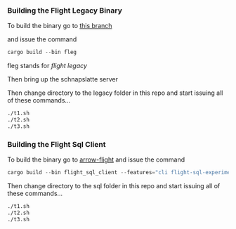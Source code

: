 

### Building the Flight Legacy Binary

To build the binary go to
[this branch](https://github.com/spaceandtimelabs/schnapslatte/tree/legacy_client)

and issue the command

```rust
cargo build --bin fleg
```

fleg stands for *flight legacy*

Then bring up the schnapslatte server

Then change directory to the legacy folder in this repo and start
issuing all of these commands...

```sh
./t1.sh
./t2.sh
./t3.sh
```

### Building the Flight Sql Client

To build the binary go to [arrow-flight](https://github.com/apache/arrow-rs/tree/master/arrow-flight) and issue the command

```rust
cargo build --bin flight_sql_client --features="cli flight-sql-experimental tls"
```

Then change directory to the sql folder in this repo and start
issuing all of these commands...

```sh
./t1.sh
./t2.sh
./t3.sh
```
